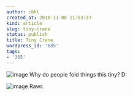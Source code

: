 ```yaml
---
author: cbhl
created_at: 2010-11-08 11:53:37
kind: article
slug: tiny-crane
status: publish
title: Tiny Crane
wordpress_id: '685'
tags:
- '365'
---
```


![image](http://blog.azuresky.ca/blog/wp-content/uploads/2010/11/wpid-IMG_20101108_114907.jpg)
Why do people fold things this tiny? D:

![image](http://blog.azuresky.ca/blog/wp-content/uploads/2010/11/wpid-IMG_20101108_115612.jpg)
Rawr.
